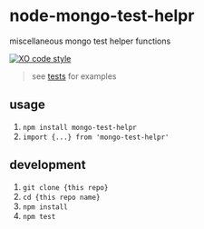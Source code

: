 # node-mongo-test-helpr

miscellaneous mongo test helper functions

[![XO code style](https://img.shields.io/badge/code_style-XO-5ed9c7.svg)](https://github.com/sindresorhus/xo)

> see [tests](test) for examples

## usage

1. `npm install mongo-test-helpr`
1. `import {...} from 'mongo-test-helpr'`

## development

1. `git clone {this repo}`
1. `cd {this repo name}`
1. `npm install`
1. `npm test`
